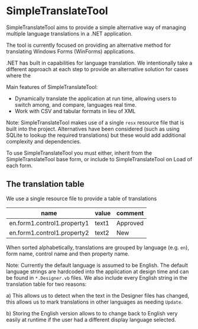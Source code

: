 # SimpleTranslateTool
SimpleTranslateTool aims to provide a simple alternative way of managing multiple language translations in a .NET application.

The tool is currently focused on providing an alternative method for translating Windows Forms (WinForms) applications.  

.NET has built in capabilities for language translation. We intentionally take a different approach at each step to provide an alternative solution for cases where the 

Main features of SimpleTranslateTool:
- Dynamically translate the application at run time, allowing users to switch among, and compare, languages real time.
- Work with CSV and tabular formats in lieu of XML

Note: SimpleTranslateTool makes use of a single `resx` resource file that is built into the project. Alternatives have been considered (such as using SQLite to lookup the required translations) but these would add additional complexity and dependencies.

To use SimpleTranslateTool you must either, inherit from the SimpleTranslateTool base form, or include to SimpleTranslateTool on Load of each form.

## The translation table

We use a single resource file to provide a table of translations

| name                         | value  | comment  |
|------------------------------|--------|----------|
| en.form1.control1.property1  | text1  | Approved |
| en.form1.control1.property2  | text2  | New      |

When sorted alphabetically, translations are grouped by language (e.g. `en`), form name, control name and then property name.

Note: Currently the default language is assumed to be English. The default language strings are hardcoded into the application at design
time and can be found in `*.Designer.vb` files. We also include every English string in the translation table for two reasons:

a) This allows us to detect when the text in the Designer files has changed, this allows us to mark translations in other languages as needing `Update`.

b) Storing the English version allows to to change back to English very easily at runtime if the user had a different display language selected.

